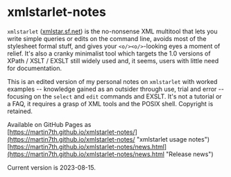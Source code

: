 # xmlstarlet-notes

`xmlstarlet` ([xmlstar.sf.net](https://xmlstar.sourceforge.net/ "xmlstarlet on SourceForge")) 
is the no-nonsense XML multitool that lets you write simple queries or 
edits on the command line, avoids most of the stylesheet formal stuff, 
and gives your `<o/><o/>`-looking eyes a moment of relief. 
It's also a cranky minimalist tool which targets the 1.0 versions of 
XPath / XSLT / EXSLT still widely used and, it seems, users with little 
need for documentation.

This is an edited version of my personal notes on `xmlstarlet` with 
worked examples -- knowledge gained as an outsider through use, trial 
and error -- focusing on the `select` and `edit` commands and EXSLT. 
It's not a tutorial or a FAQ, it requires a grasp of XML tools and 
the POSIX shell. 
Copyright is retained.

Available on GitHub Pages as  
[https://martin7th.github.io/xmlstarlet-notes/](https://martin7th.github.io/xmlstarlet-notes/ "xmlstarlet usage notes")  
[https://martin7th.github.io/xmlstarlet-notes/news.html](https://martin7th.github.io/xmlstarlet-notes/news.html "Release news")

Current version is 2023-08-15.
